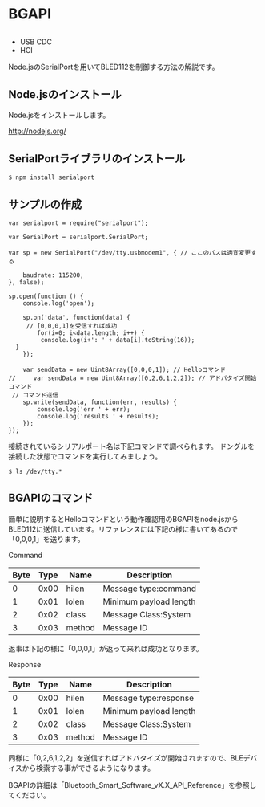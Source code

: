 # BGAPI

##

* USB CDC
* HCI

Node.jsのSerialPortを用いてBLED112を制御する方法の解説です。

## Node.jsのインストール
Node.jsをインストールします。

http://nodejs.org/

## SerialPortライブラリのインストール
```
$ npm install serialport
```

## サンプルの作成

```
var serialport = require("serialport");
 
var SerialPort = serialport.SerialPort;
 
var sp = new SerialPort("/dev/tty.usbmodem1", { // ここのパスは適宜変更する
 
    baudrate: 115200,
}, false);

sp.open(function () {
    console.log('open');
    
    sp.on('data', function(data) {
     // [0,0,0,1]を受信すれば成功
        for(i=0; i<data.length; i++) {
         console.log(i+': ' + data[i].toString(16));
  }
    });
    
    var sendData = new Uint8Array([0,0,0,1]); // Helloコマンド
//     var sendData = new Uint8Array([0,2,6,1,2,2]); // アドバタイズ開始コマンド
 // コマンド送信
    sp.write(sendData, function(err, results) {
        console.log('err ' + err);
        console.log('results ' + results);
    });
});
```

接続されているシリアルポート名は下記コマンドで調べられます。
ドングルを接続した状態でコマンドを実行してみましょう。

```
$ ls /dev/tty.*
```

## BGAPIのコマンド

簡単に説明するとHelloコマンドという動作確認用のBGAPIをnode.jsからBLED112に送信しています。リファレンスには下記の様に書いてあるので「0,0,0,1」を送ります。

Command

| Byte | Type | Name | Description |
| -- | -- | -- | -- |
| 0 | 0x00 | hilen | Message type:command |
| 1 | 0x01 | lolen | Minimum payload length |
| 2 | 0x02 | class | Message Class:System |
| 3 | 0x03 | method | Message ID |

返事は下記の様に「0,0,0,1」が返って来れば成功となります。

Response

| Byte | Type | Name | Description |
| -- | -- | -- | -- |
| 0 | 0x00 | hilen | Message type:response |
| 1 | 0x01 | lolen | Minimum payload length |
| 2 | 0x02 | class | Message Class:System |
| 3 | 0x03 | method | Message ID |

同様に「0,2,6,1,2,2」を送信すればアドバタイズが開始されますので、BLEデバイスから検索する事ができるようになります。

BGAPIの詳細は「Bluetooth_Smart_Software_vX.X_API_Reference」を参照してください。
